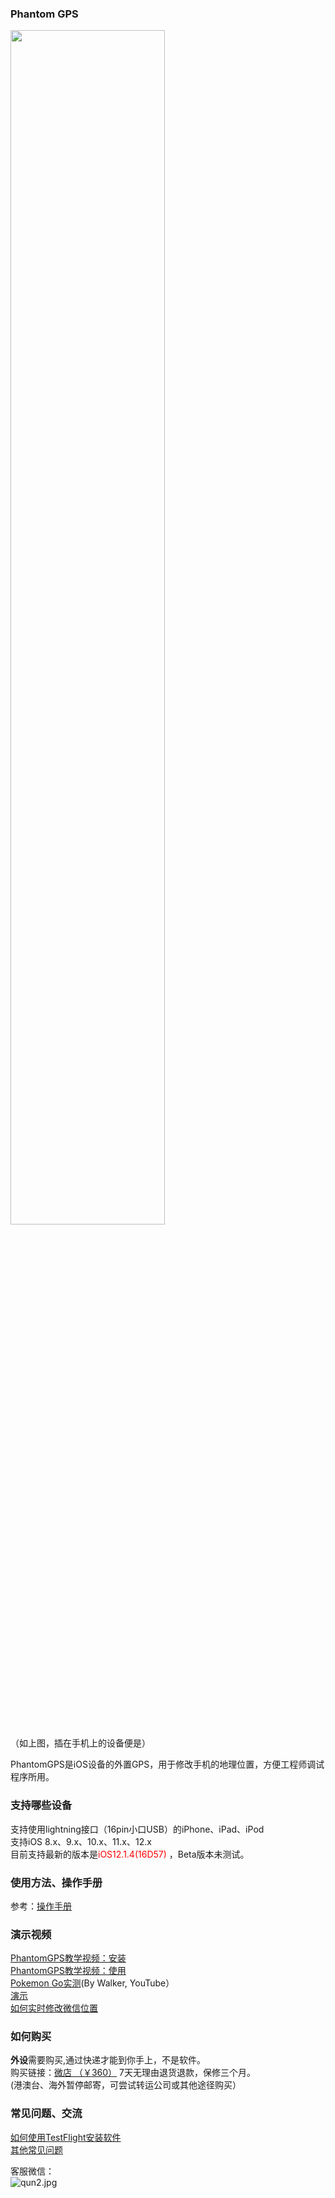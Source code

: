 ### Phantom GPS

<img src="https://upload-images.jianshu.io/upload_images/4572384-3031eed22db622ab.jpeg" width="70%"/><br>
（如上图，插在手机上的设备便是）

PhantomGPS是iOS设备的外置GPS，用于修改手机的地理位置，方便工程师调试程序所用。
### 支持哪些设备
支持使用lightning接口（16pin小口USB）的iPhone、iPad、iPod<br>
支持iOS 8.x、9.x、10.x、11.x、12.x<br>
目前支持最新的版本是<font  color="red">iOS12.1.4(16D57)</font>  ，Beta版本未测试。

### 使用方法、操作手册
参考：[操作手册](http://phantomgps.com/manual)  <br>

### 演示视频

[PhantomGPS教学视频：安装](http://player.youku.com/embed/XMzgyNTM5MTc2MA==)<br>
[PhantomGPS教学视频：使用](http://player.youku.com/embed/XMzgyNjIyODY5Mg==)<br>
[Pokemon Go实测](https://youtu.be/WFP0DbKKfWs)(By Walker, YouTube）<br>
[演示](http://player.youku.com/embed/XMzI2NzQ1NzEyOA==) <br>
[如何实时修改微信位置](http://player.youku.com/embed/XMjcwODc2NzAzNg==)<br>
### 如何购买
**外设**需要购买,通过快递才能到你手上，不是软件。<br>
购买链接：[微店 （￥360）](https://weidian.com/?userid=1183354983) 7天无理由退货退款，保修三个月。<br>
(港澳台、海外暂停邮寄，可尝试转运公司或其他途径购买）<br>


### 常见问题、交流
[如何使用TestFlight安装软件](https://jingyan.baidu.com/article/63f23628276e1d0209ab3d10.html)<br>
[其他常见问题](http://phantomgps.com/faq)

客服微信：<br>
![qun2.jpg](https://upload-images.jianshu.io/upload_images/285001-57e0816d5846dab7.png?imageMogr2/auto-orient/strip%7CimageView2/2/w/160)

